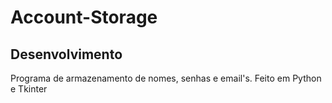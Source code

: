# Account-Storage
## Desenvolvimento

Programa de armazenamento de nomes, senhas e email's. Feito em Python e Tkinter
